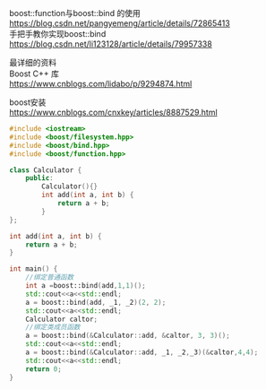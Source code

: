 boost::function与boost::bind 的使用  
https://blog.csdn.net/pangyemeng/article/details/72865413    
手把手教你实现boost::bind  
https://blog.csdn.net/li123128/article/details/79957338  

最详细的资料  
Boost C++ 库     
https://www.cnblogs.com/lidabo/p/9294874.html   

boost安装  
https://www.cnblogs.com/cnxkey/articles/8887529.html  

```c++
#include <iostream>
#include <boost/filesystem.hpp>
#include <boost/bind.hpp>
#include <boost/function.hpp>

class Calculator {
    public:
        Calculator(){}
        int add(int a, int b) {
            return a + b;
        }
};

int add(int a, int b) {
    return a + b;
}

int main() {
    //绑定普通函数
    int a =boost::bind(add,1,1)();
    std::cout<<a<<std::endl;
    a = boost::bind(add, _1, _2)(2, 2);
    std::cout<<a<<std::endl;
    Calculator caltor;
    //绑定类成员函数
    a = boost::bind(&Calculator::add, &caltor, 3, 3)();
    std::cout<<a<<std::endl;
    a = boost::bind(&Calculator::add, _1, _2,_3)(&caltor,4,4);
    std::cout<<a<<std::endl;
    return 0;
}
```
